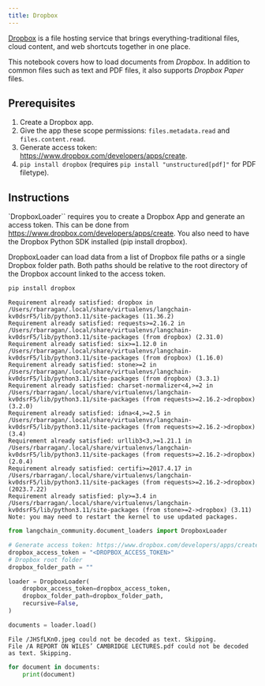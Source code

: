 ```yaml
---
title: Dropbox
---
```


[Dropbox](https://en.wikipedia.org/wiki/Dropbox) is a file hosting service that brings everything-traditional files, cloud content, and web shortcuts together in one place.

This notebook covers how to load documents from *Dropbox*. In addition to common files such as text and PDF files, it also supports *Dropbox Paper* files.

## Prerequisites

1. Create a Dropbox app.
2. Give the app these scope permissions: `files.metadata.read` and `files.content.read`.
3. Generate access token: <https://www.dropbox.com/developers/apps/create>.
4. `pip install dropbox` (requires `pip install "unstructured[pdf]"` for PDF filetype).

## Instructions

`DropboxLoader`` requires you to create a Dropbox App and generate an access token. This can be done from <https://www.dropbox.com/developers/apps/create>. You also need to have the Dropbox Python SDK installed (pip install dropbox).

DropboxLoader can load data from a list of Dropbox file paths or a single Dropbox folder path. Both paths should be relative to the root directory of the Dropbox account linked to the access token.

```python
pip install dropbox
```

```output
Requirement already satisfied: dropbox in /Users/rbarragan/.local/share/virtualenvs/langchain-kv0dsrF5/lib/python3.11/site-packages (11.36.2)
Requirement already satisfied: requests>=2.16.2 in /Users/rbarragan/.local/share/virtualenvs/langchain-kv0dsrF5/lib/python3.11/site-packages (from dropbox) (2.31.0)
Requirement already satisfied: six>=1.12.0 in /Users/rbarragan/.local/share/virtualenvs/langchain-kv0dsrF5/lib/python3.11/site-packages (from dropbox) (1.16.0)
Requirement already satisfied: stone>=2 in /Users/rbarragan/.local/share/virtualenvs/langchain-kv0dsrF5/lib/python3.11/site-packages (from dropbox) (3.3.1)
Requirement already satisfied: charset-normalizer<4,>=2 in /Users/rbarragan/.local/share/virtualenvs/langchain-kv0dsrF5/lib/python3.11/site-packages (from requests>=2.16.2->dropbox) (3.2.0)
Requirement already satisfied: idna<4,>=2.5 in /Users/rbarragan/.local/share/virtualenvs/langchain-kv0dsrF5/lib/python3.11/site-packages (from requests>=2.16.2->dropbox) (3.4)
Requirement already satisfied: urllib3<3,>=1.21.1 in /Users/rbarragan/.local/share/virtualenvs/langchain-kv0dsrF5/lib/python3.11/site-packages (from requests>=2.16.2->dropbox) (2.0.4)
Requirement already satisfied: certifi>=2017.4.17 in /Users/rbarragan/.local/share/virtualenvs/langchain-kv0dsrF5/lib/python3.11/site-packages (from requests>=2.16.2->dropbox) (2023.7.22)
Requirement already satisfied: ply>=3.4 in /Users/rbarragan/.local/share/virtualenvs/langchain-kv0dsrF5/lib/python3.11/site-packages (from stone>=2->dropbox) (3.11)
Note: you may need to restart the kernel to use updated packages.
```

```python
from langchain_community.document_loaders import DropboxLoader
```

```python
# Generate access token: https://www.dropbox.com/developers/apps/create.
dropbox_access_token = "<DROPBOX_ACCESS_TOKEN>"
# Dropbox root folder
dropbox_folder_path = ""
```

```python
loader = DropboxLoader(
    dropbox_access_token=dropbox_access_token,
    dropbox_folder_path=dropbox_folder_path,
    recursive=False,
)
```

```python
documents = loader.load()
```

```output
File /JHSfLKn0.jpeg could not be decoded as text. Skipping.
File /A REPORT ON WILES’ CAMBRIDGE LECTURES.pdf could not be decoded as text. Skipping.
```

```python
for document in documents:
    print(document)
```
